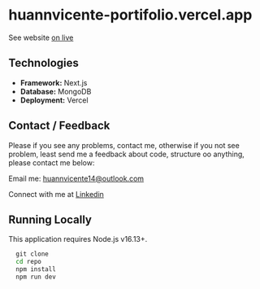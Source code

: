 # huannvicente-portifolio.vercel.app

See website [on live](https://huannvicente-portifolio.vercel.app/)
## Technologies

- **Framework:** Next.js 
- **Database:** MongoDB 
- **Deployment:** Vercel 

## Contact / Feedback 

Please if you see any problems, contact me, otherwise if you not see problem, least send me a feedback about code, structure oo anything, please contact me below:

Email me: [huannvicente14@outlook.com](mailto:huannvicente14@outlook.com)

Connect with me at [Linkedin](https://www.linkedin.com/in/huann-vicente-5092a9261/)


## Running Locally

This application requires Node.js v16.13+.

```cmd
  git clone 
  cd repo
  npm install
  npm run dev
```

